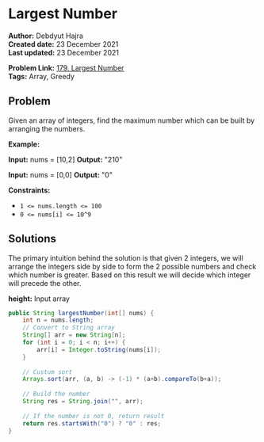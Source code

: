 # Largest Number
**Author:** Debdyut Hajra </br>
**Created date:** 23 December 2021 </br>
**Last updated:** 23 December 2021 </br>

**Problem Link:** [179. Largest Number](https://leetcode.com/problems/largest-number/) </br>
**Tags:** Array, Greedy

## Problem

Given an array of integers, find the maximum number which can be built by arranging the numbers.

**Example:**

**Input:** nums = [10,2]
**Output:** "210"

**Input:** nums = [0,0]
**Output:** "0"

**Constraints:**

- `1 <= nums.length <= 100`
- `0 <= nums[i] <= 10^9`

## Solutions

The primary intuition behind the solution is that given 2 integers, we will arrange the integers side by side to form the 2 possible numbers and check which number is greater. Based on this result we will decide which integer will precede the other.

**height:** Input array

```java
public String largestNumber(int[] nums) {
    int n = nums.length;
    // Convert to String array
    String[] arr = new String[n];
    for (int i = 0; i < n; i++) {
        arr[i] = Integer.toString(nums[i]);
    }
    
    // Custum sort
    Arrays.sort(arr, (a, b) -> (-1) * (a+b).compareTo(b+a));
    
    // Build the number
    String res = String.join("", arr);
    
    // If the number is not 0, return result
    return res.startsWith("0") ? "0" : res;
}
```